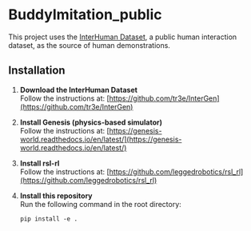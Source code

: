 # BuddyImitation_public

This project uses the [InterHuman Dataset](https://github.com/tr3e/InterGen), a public human interaction dataset, as the source of human demonstrations.

## Installation

1. **Download the InterHuman Dataset**  
   Follow the instructions at: [https://github.com/tr3e/InterGen](https://github.com/tr3e/InterGen)

2. **Install Genesis (physics-based simulator)**  
   Follow the instructions at: [https://genesis-world.readthedocs.io/en/latest/](https://genesis-world.readthedocs.io/en/latest/)

3. **Install rsl-rl**  
   Follow the instructions at: [https://github.com/leggedrobotics/rsl_rl](https://github.com/leggedrobotics/rsl_rl)

4. **Install this repository**  
   Run the following command in the root directory:
   ```
   pip install -e .
   ```